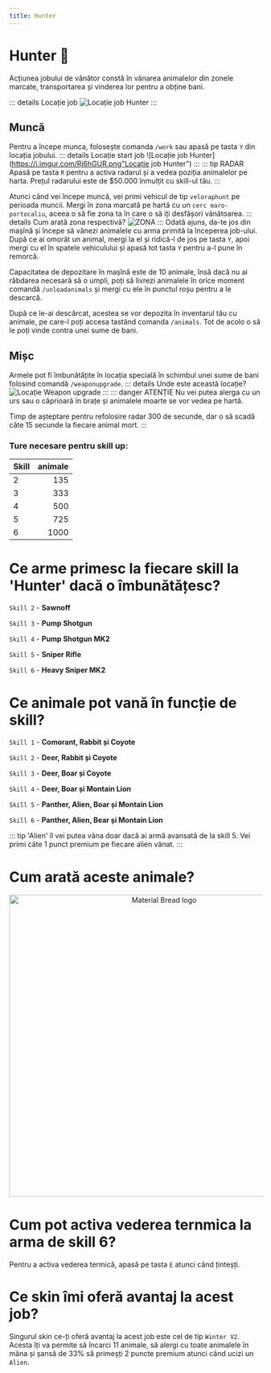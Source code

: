 ```yaml
---
title: Hunter
---
```



# Hunter 🐻
Acțiunea jobului de vânător constă în vânarea animalelor din zonele marcate, transportarea și vinderea lor pentru a obține bani.

::: details Locație job
![Locație job Hunter](https://i.imgur.com/2kYj4yH.png "Locație job Hunter")
:::
## Muncă
Pentru a începe munca, folosește comanda `/work` sau apasă pe tasta `Y` din locația jobului.
::: details Locație start job
![Locație job Hunter](https://i.imgur.com/Rj6hGUR.png"Locație job Hunter")
:::
::: tip RADAR
Apasă pe tasta `R` pentru a activa radarul și a vedea poziția animalelor pe harta. Prețul radarului este de $50.000 înmulțit cu skill-ul tău.
:::

Atunci când vei începe muncă, vei primi  vehicul de tip `veloraphunt` pe perioada muncii. Mergi în zona marcată pe hartă cu un `cerc maro-portocaliu`, aceea o să fie zona ta în care o să iți desfășori vânătoarea.
::: details Cum arată zona respectivă?
![ZONA](https://i.imgur.com/QO3xis0.png "Zona Hunter")
:::
Odată ajuns, da-te jos din mașînă și începe să vânezi animalele cu arma primită la începerea job-ului. După ce ai omorât un animal, mergi la el și ridică-l de jos pe tasta `Y`, apoi mergi cu el în spatele vehiculului și apasă tot tasta `Y` pentru a-l pune în remorcă.

Capacitatea de depozitare în mașînă este de 10 animale, însă dacă nu ai răbdarea necesară să o umpli, poți să livrezi animalele în orice moment comandă `/unloadanimals` și mergi cu ele în punctul roșu pentru a le descarcă.

După ce le-ai descărcat, acestea se vor depozita în inventarul tău cu animale, pe care-l poți accesa tastând comanda `/animals`. Tot de acolo o să le poți vinde contra unei sume de bani.

## Mișc
Armele pot fi îmbunătățite în locația specială în schimbul unei sume de bani folosind comandă `/weaponupgrade`.
::: details Unde este această locație?
![Locație Weapon upgrade](https://i.imgur.com/Rj6hGUR.png "Locație weapon upgrade")
:::
::: danger ATENȚIE
Nu vei putea alerga cu un urs sau o căprioară în brațe și animalele moarte se vor vedea pe hartă. 

Timp de așteptare pentru refolosire radar 300 de secunde, dar o să scadă câte 15 secunde la fiecare animal mort.
::: 
### Ture necesare pentru skill up:

| Skill         |  animale   |
| ------------- | ----: |
| 2             | 135|
| 3             | 333|
| 4             | 500|
| 5             | 725|
| 6             | 1000|

# Ce arme primesc la fiecare skill la 'Hunter' dacă o îmbunătățesc?

`Skill 2` - **Sawnoff**

`Skill 3` - **Pump Shotgun**

`Skill 4` - **Pump Shotgun MK2**

`Skill 5` - **Sniper Rifle**

`Skill 6` - **Heavy Sniper MK2**

# Ce animale pot vană în funcție de skill?

`Skill 1` - **Comorant, Rabbit și Coyote**

`Skill 2` - **Deer, Rabbit și Coyote**

`Skill 3` - **Deer, Boar și Coyote**

`Skill 4` - **Deer, Boar și Montain Lion**

`Skill 5` - **Panther, Alien, Boar și Montain Lion**

`Skill 6` - **Panther, Alien, Bear și Montain Lion**

::: tip
'Alien' îl vei putea vâna doar dacă ai armă avansată de la skill 5. Vei primi câte 1 punct premium pe fiecare alien vânat.
:::
# Cum arată aceste animale?


<p align="center">
    <img width="600" src="https://i.imgur.com/OPrm6qj.png" alt="Material Bread logo">
</p>

# Cum pot activa vederea ternmica la arma de skill 6?

Pentru a activa vederea termică, apasă pe tasta `E` atunci când ținteșți.

# Ce skin îmi oferă avantaj la acest job?

Singurul skin ce-ți oferă avantaj la acest job este cel de tip `Winter V2`. Acesta îți va permite să încarci 11 animale, să alergi cu toate animalele în mâna și șansă de 33% să primeșți 2 puncte premium atunci când ucizi un `Alien`.
